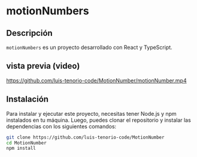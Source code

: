 # motionNumbers

## Descripción

`motionNumbers` es un proyecto desarrollado con React y TypeScript.

## vista previa (video)  
https://github.com/luis-tenorio-code/MotionNumber/motionNumber.mp4

## Instalación

Para instalar y ejecutar este proyecto, necesitas tener Node.js y npm instalados en tu máquina. Luego, puedes clonar el repositorio y instalar las dependencias con los siguientes comandos:

```bash
git clone https://github.com/luis-tenorio-code/MotionNumber
cd MotionNumber
npm install
```
